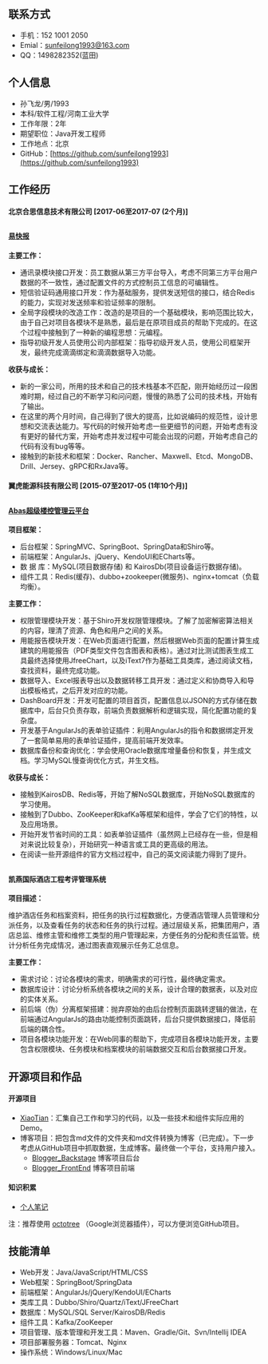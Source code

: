 ## 联系方式  
 * 手机：152 1001 2050
 * Emial：sunfeilong1993@163.com
 * QQ：1498282352(蓝田)

## 个人信息   
* 孙飞龙/男/1993
* 本科/软件工程/河南工业大学
* 工作年限：2年
* 期望职位：Java开发工程师  
* 工作地点：北京
* GitHub：[https://github.com/sunfeilong1993](https://github.com/sunfeilong1993)




## 工作经历  

#### 北京合思信息技术有限公司 [2017-06至2017-07 (2个月)] 

##  
#### [易快报](https://www.ekuaibao.com/)

**主要工作：**   

* 通讯录模块接口开发：员工数据从第三方平台导入，考虑不同第三方平台用户数据的不一致性，通过配置文件的方式控制员工信息的可编辑性。
* 短信验证码通用接口开发：作为基础服务，提供发送短信的接口，结合Redis的能力，实现对发送频率和验证频率的限制。  
* 全局字段模块的改造工作：改造的是项目的一个基础模块，影响范围比较大，由于自己对项目各模块不是熟悉，最后是在原项目成员的帮助下完成的。在这个过程中接触到了一种新的编程思想：元编程。
* 指导初级开发人员使用公司内部框架：指导初级开发人员，使用公司框架开发，最终完成滴滴绑定和滴滴数据导入功能。     

**收获与成长：**  

* 新的一家公司，所用的技术和自己的技术栈基本不匹配，刚开始经历过一段困难时期，经过自己的不断学习和问问题，慢慢的熟悉了公司的技术栈，开始有了输出。     
* 在这里的两个月时间，自己得到了很大的提高，比如说编码的规范性，设计思想和交流表达能力。写代码的时候开始考虑一些更细节的问题，开始考虑有没有更好的替代方案，开始考虑并发过程中可能会出现的问题，开始考虑自己的代码有没有bug等等。
* 接触到的新技术和框架：Docker、Rancher、Maxwell、Etcd、MongoDB、Drill、Jersey、gRPC和RxJava等。


#### 翼虎能源科技有限公司 [2015-07至2017-05 (1年10个月)]

##  
#### [Abas超级楼控管理云平台](http://www.tslgy.com/r_abas/login)   


**项目框架：**  

* 后台框架：SpringMVC、SpringBoot、SpringData和Shiro等。
* 前端框架：AngularJs、jQuery、KendoUI和ECharts等。
* 数 据 库：MySQL(项目数据存储) 和 KairosDb(项目设备运行数据存储)。
* 组件工具：Redis(缓存)、dubbo+zookeeper(微服务)、nginx+tomcat（负载均衡）。

**主要工作：**  

* 权限管理模块开发：基于Shiro开发权限管理模块。了解了加密解密算法相关的内容，理清了资源、角色和用户之间的关系。
* 用能报告模块开发：在Web页面进行配置，然后根据Web页面的配置计算生成建筑的用能报告（PDF类型文件包含图表和表格）。通过对比测试图表生成工具最终选择使用JfreeChart，以及iText7作为基础工具类库，通过阅读文档，查找资料，最终完成功能。
* 数据导入、Excel报表导出以及数据转移工具开发：通过定义和协商导入和导出模板格式，之后开发对应的功能。
* DashBoard开发：开发可配置的项目首页，配置信息以JSON的方式存储在数据库中，后台只负责存取，前端负责数据解析和逻辑实现，简化配置功能的复杂度。
* 开发基于AngularJs的表单验证插件：利用AngularJs的指令和数据绑定开发了一套简单易用的表单验证插件，提高前端开发效率。
* 数据库备份和查询优化：学会使用Oracle数据库增量备份和恢复，并生成文档。学习MySQL慢查询优化方式，并生文档。

**收获与成长：**  

* 接触到KairosDB、Redis等，开始了解NoSQL数据库，开始NoSQL数据库的学习使用。
* 接触到了Dubbo、ZooKeeper和kafKa等框架和组件，学会了它们的特性，以及应用场景。
* 开始开发节省时间的工具：如表单验证插件（虽然网上已经存在一些，但是相对来说比较复杂），开始研究一种语言或工具的更高级的用法。
* 在阅读一些开源组件的官方文档过程中，自己的英文阅读能力得到了提升。

##  
#### 凯燕国际酒店工程考评管理系统  

**项目描述：**  

维护酒店任务和档案资料，把任务的执行过程数据化，方便酒店管理人员管理和分派任务，以及查看任务的状态和任务的执行过程。通过层级关系，把集团用户，酒店总监、维修主管和维修工类型的用户管理起来，方便任务的分配和责任监管。统计分析任务完成情况，通过图表直观展示任务汇总信息。

**主要工作：**  

* 需求讨论：讨论各模块的需求，明确需求的可行性，最终确定需求。
* 数据库设计：讨论分析系统各模块之间的关系，设计合理的数据表，以及对应的实体关系。
* 前后端（伪）分离框架搭建：抛弃原始的由后台控制页面跳转逻辑的做法，在前端通过AngularJs的路由功能控制页面跳转，后台只提供数据接口，降低前后端的耦合性。
* 项目各模块功能开发：在Web同事的帮助下，完成项目各模块功能开发，主要包含权限模块、任务模块和档案模块的前端数据交互和后台数据接口开发。


## 开源项目和作品 

#### 开源项目 
* [XiaoTian](https://github.com/longlongxiao/XiaoTian)：汇集自己工作和学习的代码，以及一些技术和组件实际应用的Demo。
* 博客项目：把包含md文件的文件夹和md文件转换为博客（已完成）。下一步考虑从GitHub项目中抓取数据，生成博客。最终做一个平台，支持用户接入。
	* [Blogger_Backstage](https://github.com/longlongxiao/Blogger_Backstage) 博客项目后台
	* [Blogger_FrontEnd](https://github.com/longlongxiao/Blogger_FrontEnd) 博客项目前端
#### 知识积累    
* [个人笔记](https://github.com/longlongxiao/Notes) 

注：推荐使用 [octotree](https://github.com/buunguyen/octotree) （Google浏览器插件），可以方便浏览GitHub项目。 

## 技能清单  
* Web开发：Java/JavaScript/HTML/CSS  
* Web框架：SpringBoot/SpringData   
* 前端框架：AngularJs/jQuery/KendoUI/ECharts  
* 类库工具：Dubbo/Shiro/Quartz/iText/JFreeChart  
* 数据库：MySQL/SQL Server/KairosDB/Redis  
* 组件工具：Kafka/ZooKeeper  
* 项目管理、版本管理和开发工具：Maven、Gradle/Git、Svn/Intellij IDEA   
* 项目部署服务器：Tomcat、Nginx  
* 操作系统：Windows/Linux/Mac  

